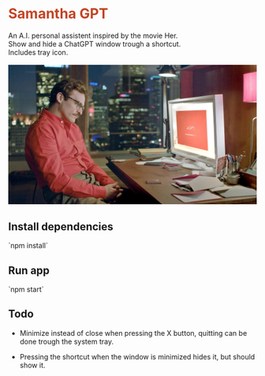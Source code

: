 <h1 style="color:#c44524;">Samantha GPT</h1>
An A.I. personal assistent inspired by the movie Her.
<br>
Show and hide a ChatGPT window trough a shortcut.<br>
Includes tray icon.<br>
<br>
<img src="her movie.jpg">

<h2>Install dependencies</h2>
`npm install`

<h2>Run app</h2>
`npm start`

<h2>Todo</h2>

- Minimize instead of close when pressing the X button, quitting can be done trough the system tray.

- Pressing the shortcut when the window is minimized hides it, but should show it.
